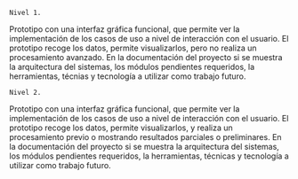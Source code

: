     Nivel 1. 
Prototipo con una interfaz gráfica funcional, que permite ver la implementación de los casos de
uso a nivel de interacción con el usuario. El prototipo recoge los datos, permite visualizarlos,
pero no realiza un procesamiento avanzado. En la documentación del proyecto si se muestra la arquitectura 
del sistemas, los módulos pendientes requeridos, la herramientas, técnias y tecnología a utilizar 
como trabajo futuro.

    Nivel 2. 
Prototipo con una interfaz gráfica funcional, que permite ver la implementación de los casos de uso a nivel 
de interacción con el usuario. El prototipo recoge los datos, permite visualizarlos, y realiza un procesamiento
previo o mostrando resultados parciales o preliminares. En la documentación del proyecto si se muestra 
la arquitectura del sistemas, los módulos pendientes requeridos, la herramientas, técnicas y tecnología 
a utilizar como trabajo futuro.
